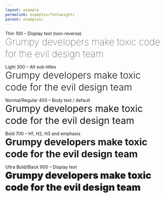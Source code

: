 ```yaml
---
layout: example
permalink: examples/fontweight/
parent: examples/
---
```


<p>Thin 100 – Display text (non-reverse)<br>
<span style="font-size: 30px; font-weight:100; line-height: 1.25em;">Grumpy developers make toxic code for the evil design team</span>
</p>

<p>Light 300 – Alt sub-titles<br>
<span style="font-size: 30px; font-weight:300; line-height: 1.25em;">Grumpy developers make toxic code for the evil design team</span>
</p>

<p>Normal/Regular 400 – Body text / default<br>
<span style="font-size: 30px; font-weight:400; line-height: 1.25em;">Grumpy developers make toxic code for the evil design team</span>
</p>

<p>Bold 700 – H1, H2, H3 and emphasis<br>
<span style="font-size: 30px; font-weight:700; line-height: 1.25em;">Grumpy developers make toxic code for the evil design team</span>
</p>

<p>Ultra Bold/Black 900 – Display text<br>
<span style="font-size: 30px; font-weight:900; line-height: 1.25em;">Grumpy developers make toxic code for the evil design team</span>
</p>